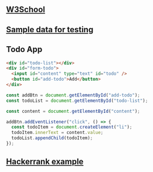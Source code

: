 ## <a href='https://www.w3schools.com/js/js_htmldom.asp'>W3School</a>

## <a href='https://jsonplaceholder.typicode.com/'>Sample data for testing</a>

## Todo App

```html
<div id="todo-list"></div>
<div id="form-todo">
  <input id="content" type="text" id="todo" />
  <button id="add-todo">Add</button>
</div>
```

```js
const addBtn = document.getElementById("add-todo");
const todoList = document.getElementById("todo-list");

const content = document.getElementById("content");

addBtn.addEventListener("click", () => {
  const todoItem = document.createElement("li");
  todoItem.innerText = content.value;
  todoList.appendChild(todoItem);
});
```

## <a href='https://www.hackerrank.com/challenges/js10-create-a-button?isFullScreen=true&hr_b=1'> Hackerrank example </a>
